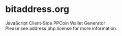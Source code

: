 bitaddress.org
==============

JavaScript Client-Side PPCoin Wallet Generator	
Please see address.php.license for more information.
